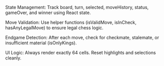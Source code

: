 State Management: Track board, turn, selected, moveHistory, status, gameOver, and winner using React state.

Move Validation: Use helper functions (isValidMove, isInCheck, hasAnyLegalMove) to ensure legal chess logic.

Endgame Detection: After each move, check for checkmate, stalemate, or insufficient material (isOnlyKings).

UI Logic: Always render exactly 64 cells. Reset highlights and selections cleanly.


